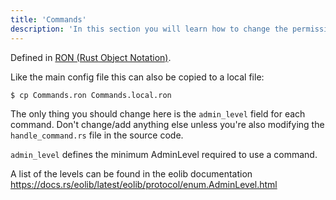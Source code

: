 ```yaml
---
title: 'Commands'
description: 'In this section you will learn how to change the permissions of admin commands'
---
```


Defined in [RON (Rust Object Notation)](https://docs.rs/ron/latest/ron/).

Like the main config file this can also be copied to a local file:

```bash
$ cp Commands.ron Commands.local.ron
```

The only thing you should change here is the `admin_level` field for each command. Don't change/add anything else
unless you're also modifying the `handle_command.rs` file in the source code.

`admin_level` defines the minimum AdminLevel required to use a command.

A list of the levels can be found in the eolib documentation https://docs.rs/eolib/latest/eolib/protocol/enum.AdminLevel.html
